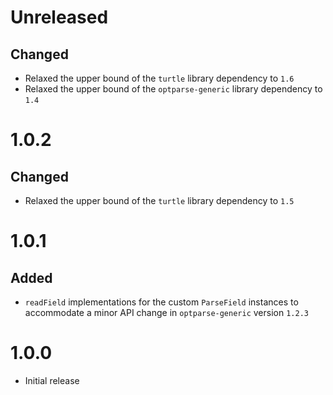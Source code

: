 # Unreleased

## Changed

- Relaxed the upper bound of the `turtle` library dependency to `1.6`
- Relaxed the upper bound of the `optparse-generic` library dependency to `1.4`

# 1.0.2

## Changed

- Relaxed the upper bound of the `turtle` library dependency to `1.5`

# 1.0.1

## Added
- `readField` implementations for the custom `ParseField` instances to
  accommodate a minor API change in `optparse-generic` version `1.2.3`

# 1.0.0

- Initial release
